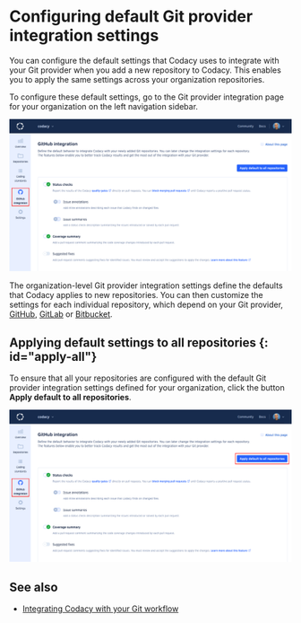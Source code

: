 # Configuring default Git provider integration settings

You can configure the default settings that Codacy uses to integrate with your Git provider when you add a new repository to Codacy. This enables you to apply the same settings across your organization repositories.

To configure these default settings, go to the Git provider integration page for your organization on the left navigation sidebar.

![Default Git provider integration settings](images/default-git-provider-settings.png)

The organization-level Git provider integration settings define the defaults that Codacy applies to new repositories. You can then customize the settings for each individual repository, which depend on your Git provider, [GitHub](../repositories-configure/integrations/github-integration.md), [GitLab](../repositories-configure/integrations/gitlab-integration.md) or [Bitbucket](../repositories-configure/integrations/bitbucket-integration.md).

## Applying default settings to all repositories {: id="apply-all"}

To ensure that all your repositories are configured with the default Git provider integration settings defined for your organization, click the button **Apply default to all repositories**.

![Apply default settings to all repositories](images/default-git-provider-settings-apply-all.png)

## See also

-   [Integrating Codacy with your Git workflow](../getting-started/integrating-codacy-with-your-git-workflow.md)
